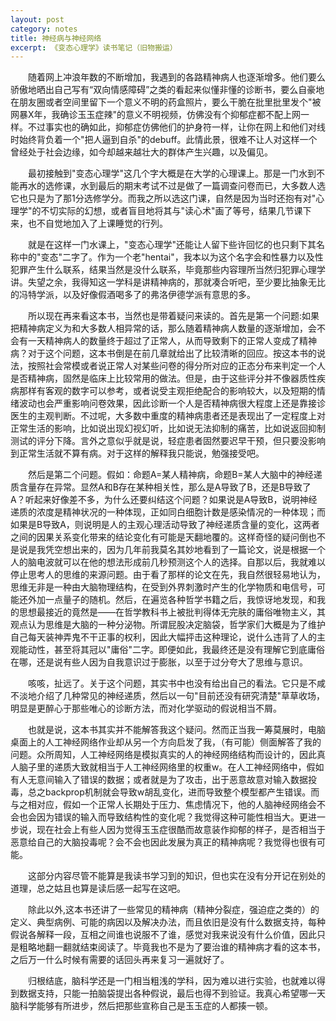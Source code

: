```yaml
---
layout: post
category: notes
title: 神经病与神经网络
excerpt: 《变态心理学》读书笔记（旧物搬运）
---
```


&emsp;&emsp;随着网上冲浪年数的不断增加，我遇到的各路精神病人也逐渐增多。他们要么骄傲地晒出自己写有“双向情感障碍”之类的看起来似懂非懂的诊断书，要么自豪地在朋友圈或者空间里留下一个意义不明的药盒照片，要么干脆在批里批里发个"被网暴X年，我确诊玉玉症辣"的意义不明视频，仿佛没有个抑郁症都不配上网一样。不过事实也的确如此，抑郁症仿佛他们的护身符一样，让你在网上和他们对线时始终背负着一个"把人逼到自杀"的debuff。此情此景，很难不让人对这样一个曾经处于社会边缘，如今却越来越壮大的群体产生兴趣，以及偏见。

&emsp;&emsp;最初接触到"变态心理学"这几个字大概是在大学的心理课上。那是一门水到不能再水的选修课，水到最后的期末考试不过是做了一篇调查问卷而已，大多数人选它也只是为了那1分选修学分。而我之所以选这门课，自然是因为当时还抱有对"心理学"的不切实际的幻想，或者盲目地将其与"读心术"画了等号，结果几节课下来，也不自觉地加入了上课睡觉的行列。

&emsp;&emsp;就是在这样一门水课上，"变态心理学"还能让人留下些许回忆的也只剩下其名称中的"变态"二字了。作为一个老"hentai"，我本以为这个名字会和性暴力以及性犯罪产生什么联系，结果当然是没什么联系，毕竟那些内容理所当然归犯罪心理学讲。失望之余，我得知这一学科是讲精神病的，那就凑合听吧，至少要比抽象无比的冯特学派，以及好像假酒喝多了的弗洛伊德学派有意思的多。

&emsp;&emsp;所以现在再来看这本书，当然也是带着疑问来读的。首先是第一个问题:如果把精神病定义为和大多数人相异常的话，那么随着精神病人数量的逐渐增加，会不会有一天精神病人的数量终于超过了正常人，从而导致剩下的正常人变成了精神病？对于这个问题，这本书倒是在前几章就给出了比较清晰的回应。按这本书的说法，按照社会常模或者说正常人对某些问卷的得分所对应的正态分布来判定一个人是否精神病，固然是临床上比较常用的做法。但是，由于这些评分并不像器质性疾病那样有客观的数字可以参考，或者说受主观拒绝配合的影响较大，以及短期的情绪波动也会严重影响问卷效果，因此诊断一个人是否精神病很大程度上还是靠接诊医生的主观判断。不过呢，大多数中重度的精神病患者还是表现出了一定程度上对正常生活的影响，比如说出现幻视幻听，比如说无法抑制的痛苦，比如说返回抑制测试的评分下降。言外之意似乎就是说，轻症患者固然要迟早干预，但只要没影响到正常生活就不算有病。对于这样的解释我只能说，勉强接受吧。

&emsp;&emsp;然后是第二个问题。假如：命题A=某人精神病，命题B=某人大脑中的神经递质含量存在异常。显然A和B存在某种相关性，那么是A导致了B，还是B导致了A？听起来好像差不多，为什么还要纠结这个问题？如果说是A导致B，说明神经递质的浓度是精神状况的一种体现，正如同白细胞计数是感染情况的一种体现；而如果是B导致A，则说明是人的主观心理活动导致了神经递质含量的变化，这两者之间的因果关系变化带来的结论变化有可能是天翻地覆的。这样奇怪的疑问倒也不是说是我凭空想出来的，因为几年前我莫名其妙地看到了一篇论文，说是根据一个人的脑电波就可以在他的想法形成前几秒预测这个人的选择。自那以后，我就难以停止思考人的思维的来源问题。由于看了那样的论文在先，我自然很轻易地认为，思维无非是一种由大脑物理结构，在受到外界刺激时产生的化学物质和电信号，可能还外加一点量子的随机。然后，在遍览各种哲学书籍之后，我惊讶地发现，和我的思想最接近的竟然是——在哲学教科书上被批判得体无完肤的庸俗唯物主义，其观点认为思维是大脑的一种分泌物。所谓屁股决定脑袋，哲学家们大概是为了维护自己每天装神弄鬼不干正事的权利，因此大幅抨击这种理论，说什么违背了人的主观能动性，甚至将其冠以"庸俗"二字。即便如此，我最终还是没有理解它到底庸俗在哪，还是说有些人因为自我意识过于膨胀，以至于过分夸大了思维与意识。

&emsp;&emsp;咳咳，扯远了。关于这个问题，其实书中也没有给出自己的看法。它只是不咸不淡地介绍了几种常见的神经递质，然后以一句"目前还没有研究清楚"草草收场，明显是更醉心于那些唯心的诊断方法，而对化学驱动的假说相当不屑。

&emsp;&emsp;也就是说，这本书其实并不能解答我这个疑问。然而正当我一筹莫展时，电脑桌面上的人工神经网络作业却从另一个方向启发了我，（有可能）侧面解答了我的问题。众所周知，人工神经网络是模拟真实的人的神经网络结构而设计的，因此真人脑子里的递质大致就相当于人工神经网络里的权重w。在人工神经网络中，假如有人无意间输入了错误的数据；或者就是为了攻击，出于恶意故意对输入数据投毒，总之backprop机制就会导致w胡乱变化，进而导致整个模型都产生错误。而与之相对应，假如一个正常人长期处于压力、焦虑情况下，他的人脑神经网络会不会也会因为错误的输入而导致结构性的变化呢？我觉得这种可能性相当大。更进一步说，现在社会上有些人因为觉得玉玉症很酷而故意装作抑郁的样子，是否相当于恶意给自己的大脑投毒呢？会不会也因此发展为真正的精神病呢？我觉得也很有可能。

&emsp;&emsp;这部分内容尽管不能算是我读书学习到的知识，但也实在没有分开记在别处的道理，总之姑且也算是读后感一起写在这吧。

&emsp;&emsp;除此以外,这本书还讲了一些常见的精神病（精神分裂症，强迫症之类的）的定义、典型病例、可能的病因以及解决办法，而且依旧是没有什么数据支持，每种假说各解释一段，互相之间谁也说服不了谁，感觉对我来说没有什么价值，因此只是粗略地翻一翻就结束阅读了。毕竟我也不是为了要治谁的精神病才看的这本书，之后万一什么时候有需要的话回头再来复习一遍就好了。

&emsp;&emsp;归根结底，脑科学还是一门相当粗浅的学科，因为难以进行实验，也就难以得到数据支持，只能一拍脑袋提出各种假说，最后也得不到验证。我真心希望哪一天脑科学能够有所进步，然后把那些宣称自己是玉玉症的人都揍一顿。
